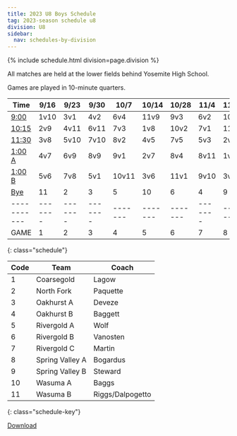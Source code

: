 ```yaml
---
title: 2023 U8 Boys Schedule
tag: 2023-season schedule u8
division: U8
sidebar:
  nav: schedules-by-division
---
```


{% include schedule.html division=page.division %}

All matches are held at the lower fields behind Yosemite High School.

Games are played in 10-minute quarters.

| Time          | 9/16  | 9/23  | 9/30  | 10/7  | 10/14 | 10/28 | 11/4  | 11/11 | 11/18
|---------------|-------|-------|-------|-------|-------|-------|-------|-------|-------
| <u>9:00</u>   | 1v10|3v1 |4v2 |6v4  |11v9|9v3 |6v2 |10v8|8v6
| <u>10:15</u>  | 2v9 |4v11|6v11|7v3  |1v8 |10v2|7v1 |11v7|10v4
| <u>11:30</u>  | 3v8 |5v10|7v10|8v2  |4v5 |7v5 |5v3 |2v5 |9v5
| <u>1:00 A</u> | 4v7 |6v9 |8v9 |9v1  |2v7 |8v4 |8v11|1v6 |11v3
| <u>1:00 B</u> | 5v6 |7v8 |5v1 |10v11|3v6 |11v1|9v10|3v4 |1v2
| <u>Bye</u>    | 11  |2   |3   |5    |10  |6   |4   |9   |7
|-----------|-------|-------|-------|-------|-------|-------|-------|-------|-------
| GAME      | 1     | 2     | 3     | 4     | 5     | 6     | 7     | 8     | 9
{: class="schedule"}


| Code  | Team          | Coach                         
|-------|---------------|---------------
| 1     | Coarsegold    | Lagow
| 2     | North Fork    | Paquette
| 3     | Oakhurst A    | Deveze
| 4     | Oakhurst B    | Baggett
| 5     | Rivergold A   | Wolf
| 6     | Rivergold B   | Vanosten
| 7     | Rivergold C   | Martin
| 8     | Spring Valley A | Bogardus
| 9     | Spring Valley B | Steward
| 10    | Wasuma A      | Baggs
| 11    | Wasuma B      | Riggs/Dalpogetto
{: class="schedule-key"}


[Download](/schedules/2023/MAYSL-2023-U8-boys.pdf)
